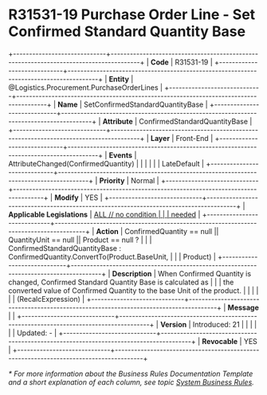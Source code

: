 ﻿---
erp.type: front-end-business-rule
erp.entity: Logistics.Procurement.PurchaseOrderLines
---

# R31531-19 Purchase Order Line - Set Confirmed Standard Quantity Base
+-----------------------------+---------------------------------------------------------------------------------------+
| **Code**                    | R31531-19                                                                             |
+-----------------------------+---------------------------------------------------------------------------------------+
| **Entity**                  | @Logistics.Procurement.PurchaseOrderLines                                             |
+-----------------------------+---------------------------------------------------------------------------------------+
| **Name**                    | SetConfirmedStandardQuantityBase                                                      |
+-----------------------------+---------------------------------------------------------------------------------------+
| **Attribute**               | ConfirmedStandardQuantityBase                                                         |
+-----------------------------+---------------------------------------------------------------------------------------+
| **Layer**                   | Front-End                                                                             |
+-----------------------------+---------------------------------------------------------------------------------------+
| **Events**                  | AttributeChanged(ConfirmedQuantity)                                                   |
|                             |                                                                                       |
|                             | LateDefault                                                                           |
+-----------------------------+---------------------------------------------------------------------------------------+
| **Priority**                | Normal                                                                                |
+-----------------------------+---------------------------------------------------------------------------------------+
| **Modify**                  | YES                                                                                   |
+-----------------------------+---------------------------------------------------------------------------------------+
| **Applicable Legislations** | [ALL // no condition                                                                  |
|                             | needed](xref:applicable-legislations)                                                 |
+-----------------------------+---------------------------------------------------------------------------------------+
| **Action**                  | ConfirmedQuantity == null \|\| QuantityUnit == null \|\| Product == null ?            |
|                             | ConfirmedStandardQuantityBase : ConfirmedQuantity.ConvertTo(Product.BaseUnit,         |
|                             | Product)                                                                              |
+-----------------------------+---------------------------------------------------------------------------------------+
| **Description**             | When Confirmed Quantity is changed, Confirmed Standard Quantity Base is calculated as |
|                             | the converted value of Confirmed Quantity to the base Unit of the product.            |
|                             |                                                                                       |
|                             | (RecalcExpression)                                                                    |
+-----------------------------+---------------------------------------------------------------------------------------+
| **Message**                 |                                                                                       |
+-----------------------------+---------------------------------------------------------------------------------------+
| **Version**                 | Introduced: 21                                                                        |
|                             |                                                                                       |
|                             | Updated: -                                                                            |
+-----------------------------+---------------------------------------------------------------------------------------+
| **Revocable**               | YES                                                                                   |
+-----------------------------+---------------------------------------------------------------------------------------+

*\* For more information about the Business Rules Documentation Template and a short explanation of each column, see
topic [System Business Rules](../templates/template-description-system-business-rules.md).*

